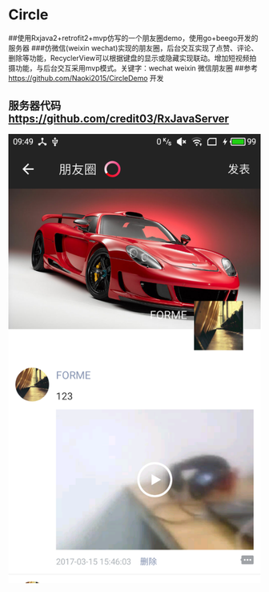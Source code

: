 # Circle
##使用Rxjava2+retrofit2+mvp仿写的一个朋友圈demo，使用go+beego开发的服务器
###仿微信(weixin wechat)实现的朋友圈，后台交互实现了点赞、评论、删除等功能，RecyclerView可以根据键盘的显示或隐藏实现联动。增加短视频拍摄功能，与后台交互采用mvp模式。关键字：wechat weixin 微信朋友圈
##参考 https://github.com/Naoki2015/CircleDemo 开发
##  服务器代码 https://github.com/credit03/RxJavaServer
 ![image](https://github.com/credit03/Circle/blob/master/app/screenshot/1.png)
